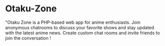 # Otaku-Zone
"Otaku Zone is a PHP-based web app for anime enthusiasts. Join anonymous chatrooms to discuss your favorite shows and stay updated with the latest anime news. Create custom chat rooms and invite friends to join the conversation !
